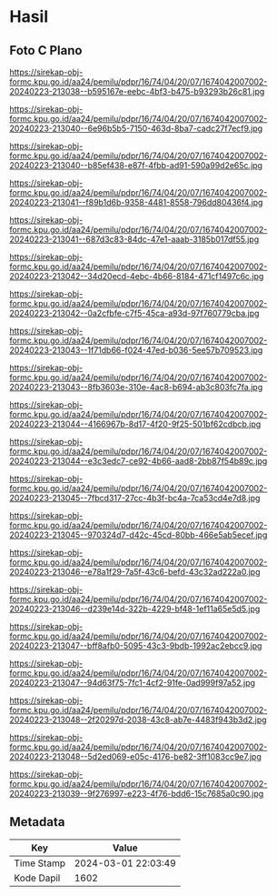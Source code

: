 # Hasil

## Foto C Plano

https://sirekap-obj-formc.kpu.go.id/aa24/pemilu/pdpr/16/74/04/20/07/1674042007002-20240223-213038--b595167e-eebc-4bf3-b475-b93293b26c81.jpg

https://sirekap-obj-formc.kpu.go.id/aa24/pemilu/pdpr/16/74/04/20/07/1674042007002-20240223-213040--6e96b5b5-7150-463d-8ba7-cadc27f7ecf9.jpg

https://sirekap-obj-formc.kpu.go.id/aa24/pemilu/pdpr/16/74/04/20/07/1674042007002-20240223-213040--b85ef438-e87f-4fbb-ad91-590a99d2e65c.jpg

https://sirekap-obj-formc.kpu.go.id/aa24/pemilu/pdpr/16/74/04/20/07/1674042007002-20240223-213041--f89b1d6b-9358-4481-8558-796dd80436f4.jpg

https://sirekap-obj-formc.kpu.go.id/aa24/pemilu/pdpr/16/74/04/20/07/1674042007002-20240223-213041--687d3c83-84dc-47e1-aaab-3185b017df55.jpg

https://sirekap-obj-formc.kpu.go.id/aa24/pemilu/pdpr/16/74/04/20/07/1674042007002-20240223-213042--34d20ecd-4ebc-4b66-8184-471cf1497c6c.jpg

https://sirekap-obj-formc.kpu.go.id/aa24/pemilu/pdpr/16/74/04/20/07/1674042007002-20240223-213042--0a2cfbfe-c7f5-45ca-a93d-97f760779cba.jpg

https://sirekap-obj-formc.kpu.go.id/aa24/pemilu/pdpr/16/74/04/20/07/1674042007002-20240223-213043--1f71db66-f024-47ed-b036-5ee57b709523.jpg

https://sirekap-obj-formc.kpu.go.id/aa24/pemilu/pdpr/16/74/04/20/07/1674042007002-20240223-213043--8fb3603e-310e-4ac8-b694-ab3c803fc7fa.jpg

https://sirekap-obj-formc.kpu.go.id/aa24/pemilu/pdpr/16/74/04/20/07/1674042007002-20240223-213044--4166967b-8d17-4f20-9f25-501bf62cdbcb.jpg

https://sirekap-obj-formc.kpu.go.id/aa24/pemilu/pdpr/16/74/04/20/07/1674042007002-20240223-213044--e3c3edc7-ce92-4b66-aad8-2bb87f54b89c.jpg

https://sirekap-obj-formc.kpu.go.id/aa24/pemilu/pdpr/16/74/04/20/07/1674042007002-20240223-213045--7fbcd317-27cc-4b3f-bc4a-7ca53cd4e7d8.jpg

https://sirekap-obj-formc.kpu.go.id/aa24/pemilu/pdpr/16/74/04/20/07/1674042007002-20240223-213045--970324d7-d42c-45cd-80bb-466e5ab5ecef.jpg

https://sirekap-obj-formc.kpu.go.id/aa24/pemilu/pdpr/16/74/04/20/07/1674042007002-20240223-213046--e78a1f29-7a5f-43c6-befd-43c32ad222a0.jpg

https://sirekap-obj-formc.kpu.go.id/aa24/pemilu/pdpr/16/74/04/20/07/1674042007002-20240223-213046--d239e14d-322b-4229-bf48-1ef11a65e5d5.jpg

https://sirekap-obj-formc.kpu.go.id/aa24/pemilu/pdpr/16/74/04/20/07/1674042007002-20240223-213047--bff8afb0-5095-43c3-9bdb-1992ac2ebcc9.jpg

https://sirekap-obj-formc.kpu.go.id/aa24/pemilu/pdpr/16/74/04/20/07/1674042007002-20240223-213047--94d63f75-7fc1-4cf2-91fe-0ad999f97a52.jpg

https://sirekap-obj-formc.kpu.go.id/aa24/pemilu/pdpr/16/74/04/20/07/1674042007002-20240223-213048--2f20297d-2038-43c8-ab7e-4483f943b3d2.jpg

https://sirekap-obj-formc.kpu.go.id/aa24/pemilu/pdpr/16/74/04/20/07/1674042007002-20240223-213048--5d2ed069-e05c-4176-be82-3ff1083cc9e7.jpg

https://sirekap-obj-formc.kpu.go.id/aa24/pemilu/pdpr/16/74/04/20/07/1674042007002-20240223-213039--9f276997-e223-4f76-bdd6-15c7685a0c90.jpg


## Metadata

| Key        | Value               |
| ---------- | ------------------- |
| Time Stamp | 2024-03-01 22:03:49 |
| Kode Dapil | 1602                |



